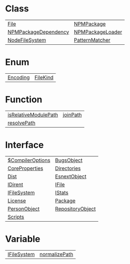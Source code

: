 # Class



|                                                                       |                                                               |
| --------------------------------------------------------------------- | ------------------------------------------------------------- |
| [File](/sample/aot/system/class/file)                                 | [NPMPackage](/sample/aot/system/class/npmpackage)             |
| [NPMPackageDependency](/sample/aot/system/class/npmpackagedependency) | [NPMPackageLoader](/sample/aot/system/class/npmpackageloader) |
| [NodeFileSystem](/sample/aot/system/class/nodefilesystem)             | [PatternMatcher](/sample/aot/system/class/patternmatcher)     |



# Enum



|                                              |                                              |
| -------------------------------------------- | -------------------------------------------- |
| [Encoding](/sample/aot/system/enum/encoding) | [FileKind](/sample/aot/system/enum/filekind) |



# Function



|                                                                          |                                                  |
| ------------------------------------------------------------------------ | ------------------------------------------------ |
| [isRelativeModulePath](/sample/aot/system/function/isrelativemodulepath) | [joinPath](/sample/aot/system/function/joinpath) |
| [resolvePath](/sample/aot/system/function/resolvepath)                   |                                                  |



# Interface



|                                                                     |                                                                   |
| ------------------------------------------------------------------- | ----------------------------------------------------------------- |
| [$CompilerOptions](/sample/aot/system/interface/usdcompileroptions) | [BugsObject](/sample/aot/system/interface/bugsobject)             |
| [CoreProperties](/sample/aot/system/interface/coreproperties)       | [Directories](/sample/aot/system/interface/directories)           |
| [Dist](/sample/aot/system/interface/dist)                           | [EsnextObject](/sample/aot/system/interface/esnextobject)         |
| [IDirent](/sample/aot/system/interface/idirent)                     | [IFile](/sample/aot/system/interface/ifile)                       |
| [IFileSystem](/sample/aot/system/interface/ifilesystem)             | [IStats](/sample/aot/system/interface/istats)                     |
| [License](/sample/aot/system/interface/license)                     | [Package](/sample/aot/system/interface/package)                   |
| [PersonObject](/sample/aot/system/interface/personobject)           | [RepositoryObject](/sample/aot/system/interface/repositoryobject) |
| [Scripts](/sample/aot/system/interface/scripts)                     |                                                                   |



# Variable



|                                                        |                                                            |
| ------------------------------------------------------ | ---------------------------------------------------------- |
| [IFileSystem](/sample/aot/system/variable/ifilesystem) | [normalizePath](/sample/aot/system/variable/normalizepath) |


